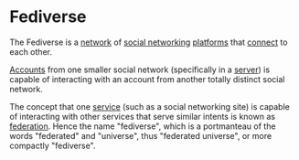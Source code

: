# Fediverse

The Fediverse is a [network](/docs/glossary/network) of [social networking](/docs/glossary/social-network) [platforms](/docs/glossary/platform) that [connect](/docs/glossary/connection) to each other.

[Accounts](/docs/glossary/account) from one smaller social network (specifically in a [server](/docs/glossary/server)) is capable of interacting with an account from another totally distinct social network.

The concept that one [service](/docs/tech/glossary/service) (such as a social networking site) is capable of interacting with other services that serve similar intents is known as [federation](/docs/glossary/federation). Hence the name "fediverse", which is a portmanteau of the words "federated" and "universe", thus "federated universe", or more compactly "fediverse".
